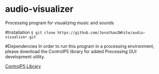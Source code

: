 audio-visualizer
================

Processing program for visualizing music and sounds

#Installation
`$ git clone https://github.com/JonathanZWhite/audio-visualizer.git`

#Dependencies
In order to run this program in a processing environment, please download the ControlP5 library for added Processing GUI development utility.

[ControlP5 Library](http://www.sojamo.de/libraries/controlP5/)